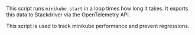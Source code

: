 This script runs `minikube start` in a loop times how long it takes.
It exports this data to Stackdriver via the OpenTelemetry API.

This script is used to track minikube performance and prevent regressions.
